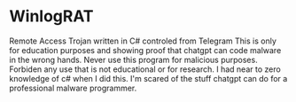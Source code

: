 # WinlogRAT
Remote Access Trojan written in C# controled from Telegram This is only for education purposes and showing proof that chatgpt can code malware in the wrong hands. Never use this program for malicious purposes. Forbiden any use that is not educational or for research. I had near to zero knowledge of c# when I did this. I'm scared of the stuff chatgpt can do for a professional malware programmer.
